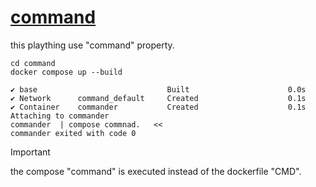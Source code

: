 # [command](https://docs.docker.com/reference/compose-file/services/#command)
this plaything use "command" property.  
  
    cd command
    docker compose up --build

    ✔ base                             Built                      0.0s 
    ✔ Network      command_default     Created                    0.1s 
    ✔ Container    commander           Created                    0.1s 
    Attaching to commander
    commander  | compose commnad.   <<
    commander exited with code 0


> [!IMPORTANT]
> the compose "command" is executed instead of the dockerfile "CMD".


